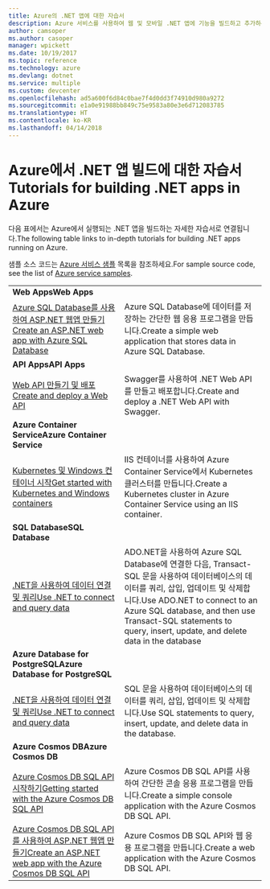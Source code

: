 ```yaml
---
title: Azure의 .NET 앱에 대한 자습서
description: Azure 서비스를 사용하여 웹 및 모바일 .NET 앱에 기능을 빌드하고 추가하는 자습서입니다.
author: camsoper
ms.author: casoper
manager: wpickett
ms.date: 10/19/2017
ms.topic: reference
ms.technology: azure
ms.devlang: dotnet
ms.service: multiple
ms.custom: devcenter
ms.openlocfilehash: ad5a600f6d84c0bae7f4d0dd3f74910d980a9272
ms.sourcegitcommit: e1a0e91988bb849c75e9583a80e3e6d712083785
ms.translationtype: HT
ms.contentlocale: ko-KR
ms.lasthandoff: 04/14/2018
---
```

# <a name="tutorials-for-building-net-apps-in-azure"></a><span data-ttu-id="208f7-103">Azure에서 .NET 앱 빌드에 대한 자습서</span><span class="sxs-lookup"><span data-stu-id="208f7-103">Tutorials for building .NET apps in Azure</span></span>

<span data-ttu-id="208f7-104">다음 표에서는 Azure에서 실행되는 .NET 앱을 빌드하는 자세한 자습서로 연결됩니다.</span><span class="sxs-lookup"><span data-stu-id="208f7-104">The following table links to in-depth tutorials for building .NET apps running on Azure.</span></span>

<span data-ttu-id="208f7-105">샘플 소스 코드는 [Azure 서비스 샘플](https://azure.microsoft.com/resources/samples/?platform=dotnet) 목록을 참조하세요.</span><span class="sxs-lookup"><span data-stu-id="208f7-105">For sample source code, see the list of [Azure service samples](https://azure.microsoft.com/resources/samples/?platform=dotnet).</span></span>

| | |
|---|---|
| <span data-ttu-id="208f7-106">**Web Apps**</span><span class="sxs-lookup"><span data-stu-id="208f7-106">**Web Apps**</span></span>||
| <span data-ttu-id="208f7-107">[Azure SQL Database를 사용하여 ASP.NET 웹앱 만들기][1]</span><span class="sxs-lookup"><span data-stu-id="208f7-107">[Create an ASP.NET web app with Azure SQL Database][1]</span></span> | <span data-ttu-id="208f7-108">Azure SQL Database에 데이터를 저장하는 간단한 웹 응용 프로그램을 만듭니다.</span><span class="sxs-lookup"><span data-stu-id="208f7-108">Create a simple web application that stores data in Azure SQL Database.</span></span> | 
| <span data-ttu-id="208f7-109">**API Apps**</span><span class="sxs-lookup"><span data-stu-id="208f7-109">**API Apps**</span></span>||
| <span data-ttu-id="208f7-110">[Web API 만들기 및 배포][3]</span><span class="sxs-lookup"><span data-stu-id="208f7-110">[Create and deploy a Web API][3]</span></span> | <span data-ttu-id="208f7-111">Swagger를 사용하여 .NET Web API를 만들고 배포합니다.</span><span class="sxs-lookup"><span data-stu-id="208f7-111">Create and deploy a .NET Web API with Swagger.</span></span> | 
| <span data-ttu-id="208f7-112">**Azure Container Service**</span><span class="sxs-lookup"><span data-stu-id="208f7-112">**Azure Container Service**</span></span> ||
| <span data-ttu-id="208f7-113">[Kubernetes 및 Windows 컨테이너 시작][4]</span><span class="sxs-lookup"><span data-stu-id="208f7-113">[Get started with Kubernetes and Windows containers][4]</span></span> | <span data-ttu-id="208f7-114">IIS 컨테이너를 사용하여 Azure Container Service에서 Kubernetes 클러스터를 만듭니다.</span><span class="sxs-lookup"><span data-stu-id="208f7-114">Create a Kubernetes cluster in Azure Container Service using an IIS container.</span></span>
| <span data-ttu-id="208f7-115">**SQL Database**</span><span class="sxs-lookup"><span data-stu-id="208f7-115">**SQL Database**</span></span> ||
| <span data-ttu-id="208f7-116">[.NET을 사용하여 데이터 연결 및 쿼리][5]</span><span class="sxs-lookup"><span data-stu-id="208f7-116">[Use .NET to connect and query data][5]</span></span> | <span data-ttu-id="208f7-117">ADO.NET을 사용하여 Azure SQL Database에 연결한 다음, Transact-SQL 문을 사용하여 데이터베이스의 데이터를 쿼리, 삽입, 업데이트 및 삭제합니다.</span><span class="sxs-lookup"><span data-stu-id="208f7-117">Use ADO.NET to connect to an Azure SQL database, and then use Transact-SQL statements to query, insert, update, and delete data in the database</span></span> | 
| <span data-ttu-id="208f7-118">**Azure Database for PostgreSQL**</span><span class="sxs-lookup"><span data-stu-id="208f7-118">**Azure Database for PostgreSQL**</span></span> ||
| <span data-ttu-id="208f7-119">[.NET을 사용하여 데이터 연결 및 쿼리][6]</span><span class="sxs-lookup"><span data-stu-id="208f7-119">[Use .NET to connect and query data][6]</span></span> | <span data-ttu-id="208f7-120">SQL 문을 사용하여 데이터베이스의 데이터를 쿼리, 삽입, 업데이트 및 삭제합니다.</span><span class="sxs-lookup"><span data-stu-id="208f7-120">Use SQL statements to query, insert, update, and delete data in the database.</span></span> | 
| <span data-ttu-id="208f7-121">**Azure Cosmos DB**</span><span class="sxs-lookup"><span data-stu-id="208f7-121">**Azure Cosmos DB**</span></span> ||
| <span data-ttu-id="208f7-122">[Azure Cosmos DB SQL API 시작하기][7]</span><span class="sxs-lookup"><span data-stu-id="208f7-122">[Getting started with the Azure Cosmos DB SQL API][7]</span></span> | <span data-ttu-id="208f7-123">Azure Cosmos DB SQL API를 사용하여 간단한 콘솔 응용 프로그램을 만듭니다.</span><span class="sxs-lookup"><span data-stu-id="208f7-123">Create a simple console application with the Azure Cosmos DB SQL API.</span></span> | 
| <span data-ttu-id="208f7-124">[Azure Cosmos DB SQL API를 사용하여 ASP.NET 웹앱 만들기][8]</span><span class="sxs-lookup"><span data-stu-id="208f7-124">[Create an ASP.NET web app with the Azure Cosmos DB SQL API][8]</span></span> | <span data-ttu-id="208f7-125">Azure Cosmos DB SQL API와 웹 응용 프로그램을 만듭니다.</span><span class="sxs-lookup"><span data-stu-id="208f7-125">Create a web application with the Azure Cosmos DB SQL API.</span></span> | 

[1]: /azure/app-service-web/app-service-web-tutorial-dotnet-sqldatabase
[2]: /azure/cosmos-db/sql-api-dotnet-application
[3]: /azure/app-service-api/app-service-api-dotnet-get-started
[4]: /azure/container-service/container-service-kubernetes-windows-walkthrough
[5]: /azure/sql-database/sql-database-connect-query-dotnet
[6]: /azure/postgresql/connect-csharp
[7]: /azure/cosmos-db/sql-api-get-started
[8]: /azure/cosmos-db/sql-api-dotnet-application
